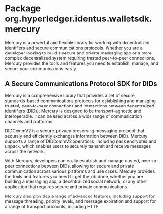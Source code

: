 # Package org.hyperledger.identus.walletsdk.mercury

Mercury is a powerful and flexible library for working with decentralized identifiers and secure communications 
protocols. Whether you are a developer looking to build a secure and private messaging app or a more complex 
decentralized system requiring trusted peer-to-peer connections, Mercury provides the tools and features you need to 
establish, manage, and secure your communications easily.

## A Secure Communications Protocol SDK for DIDs

Mercury is a comprehensive library that provides a set of secure, standards-based communications protocols for 
establishing and managing trusted, peer-to-peer connections and interactions between decentralized identifiers (DIDs). 
Mercury is designed to be transport-agnostic and interoperable. It can be used across a wide range of communication 
channels and platforms.

DIDCommV2 is a secure, privacy-preserving messaging protocol that securely and efficiently exchanges information between 
DIDs. Mercury supports a range of DIDCommV2 operations, including pack encrypted and unpack, which enables users to 
securely transmit and receive messages across the network.

With Mercury, developers can easily establish and manage trusted, peer-to-peer connections between DIDs, allowing for 
secure and private communication across various platforms and use cases. Mercury provides the tools and features you 
need to get the job done, whether you are building a messaging app, a decentralized social network, or any other 
application that requires secure and private communications.

Mercury also provides a range of advanced features, including support for message threading, priority levels, and 
message expiration and support for a range of transport protocols, including HTTP. 
